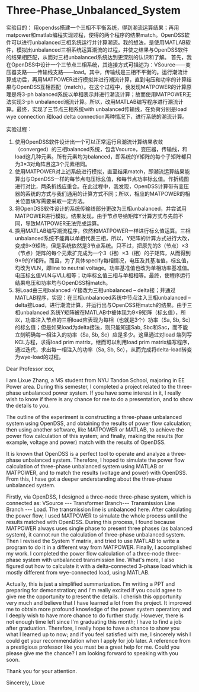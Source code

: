 # Three-Phase_Unbalanced_System

实验目的：
用opendss搭建一个三相不平衡系统，得到潮流运算结果；再用matpower和matlab编程实现过程，使得的两个程序的结果match。OpenDSS软件可以进行unbalanced三相系统运行并计算潮流。我的想法，是使用MATLAB软件，模拟出unbalanced三相系统运算潮流的过程，并使之结果与OpenDSS软件的结果相匹配，从而对三相unbalanced系统达到更深刻的认识和了解。
首先，我在OpenDSS中设计一个三节点三相系统，其连接方式可描述为：VSource——变压器支路——传输线支路——load。其中，传输线是三相不平衡的。运行潮流计算成功后，再用MATPOWER进行模拟并进行潮流计算，直到电压和功率的计算结果与OpenDSS互相匹配（match）。在这个过程中，我发现MATPOWER的计算原理是将3-ph balanced系统以单相表示并进行潮流计算；故而使用MATPOWER无法实现3-ph unbalanced潮流计算。所以，改用MATLAB编写程序进行潮流计算。最终，实现了三节点三相系统with unbalanced传输线，在负荷分别是load wye connection 和load delta connection两种情况下，进行系统的潮流计算。

实验过程：
1.	使用OpenDSS软件设计出一个可以正常运行且潮流计算结果收敛（converged）的三相balanced系统，包含Vsource，变压器，传输线，和load这几种元素。所有元素均为balanced，即系统的Y矩阵的每个子矩阵都只为3×3对角阵且这3个元素相同。
2.	使用MATPOWER对上述系统进行模拟，直至结果match，即潮流运算结果能算出与OpenDSS一样的每节点电压标幺值，和每节点功率标幺值。作折线图进行对比，两条折线应重合。在此过程中，我发现，OpenDSS计算带有变压器的系统的方式与我们通用的计算方式不同；所以，相应的MATPOWER的相关位置填写需要采取一定方法。
3.	将OpenDSS软件设计的系统传输线部分更改为三相unbalanced，并尝试用MATPOWER进行模拟。结果发现，由于节点导纳矩阵Y计算方式与先前不同，导致MATPOWER无法完成运算。
4.	换用MATLAB编写潮流程序，依然和MATPOWER一样进行标幺值运算。三相unbalanced系统不能再以单相代表三相，所以，Y矩阵的计算方式进行大改，变成9×9矩阵，但是系统依然是3节点系统。只不过，把原先的3（节点）×3（节点）矩阵的每个元素扩充成为一个3（相）×3（相）的子矩阵，从而得到9×9的Y矩阵。而且，为了具体specify每相情况，电压及其基准值，标幺值，均改为VLN，即line to neutral voltage。功率基准值也改为单相功率基准值。电压标幺值VLN与VLL相等；功率标幺值三相与单相相等。最终，使程序运行结果电压和功率均与OpenDSS相match。
5.	将Load由三相balanced -Y接改为三相unbalanced – delta接；并通过MATLAB程序，实现：在三相unbalanced系统中节点注入三相unbalanced – delta接Load，进行潮流计算，并运行出与OpenDSS相match的结果。由于三相unbalanced 系统Y矩阵被在MATLAB中被体现为9×9矩阵（标幺值），所以，功率注入节点的三相load应表现为每相（也就是3个）功率（Sa, Sb, Sc）的标幺值；但是如果load为delta接法，则只能知道Sab, Sbc和Sac，而不能立刻明确每一相注入的功率（Sa, Sb, Sc）应是多少。这里通过对load 端列写KCL方程，求得load prim matrix，继而可以利用load prim matrix编写程序，通过迭代，求出每一相注入的功率（Sa, Sb, Sc），从而完成将delta-load转变为wye-load的过程。



Dear Professor xxx,

I am Lixue Zhang, a MS student from NYU Tandon School, majoring in EE Power area. During this semester, I completed a project related to the three-phase unbalanced power system. If you have some interest in it, I really wish to know if there is any chance for me to do a presentation, and to show the details to you.

The outline of the experiment is constructing a three-phase unbalanced system using OpenDSS, and obtaining the results of power flow calculation; then using another software, like MATPOWER or MATLAB, to achieve the power flow calculation of this system; and finally, making the results (for example, voltage and power) match with the results of OpenDSS. 

It is known that OpenDSS is a perfect tool to operate and analyze a three-phase unbalanced system. Therefore, I hoped to simulate the power flow calculation of three-phase unbalanced system using MATLAB or MATPOWER, and to match the results (voltage and power) with OpenDSS. From this, I have got a deeper understanding about the three-phase unbalanced system. 

Firstly, via OpenDSS, I designed a three-node three-phase system, which is connected as: VSource --- Transformer Branch--- Transmission Line Branch --- Load. The transmission line is unbalanced here. After calculating the power flow, I used MATPOWER to simulate the whole process until the results matched with OpenDSS. During this process, I found because MATPOWER always uses single phase to present three phases (as balanced system), it cannot run the calculation of three-phase unbalanced system. Then I revised the System Y matrix, and tried to use MATLAB to write a program to do it in a different way from MATPOWER. Finally, I accomplished my work. I completed the power flow calculation of a three-node three-phase system with unbalanced transmission line. What's more, I also figured out how to calculate it with a delta-connected 3-phase load which is mostly different from wye-connected load, using MATLAB. 

Actually, this is just a simplified summarization. I'm writing a PPT and preparing for demonstration; and I'm really excited if you could agree to give me the opportunity to present the details. I cherish this opportunity very much and believe that I have learned a lot from the project. It improved me to obtain more profound knowledge of the power system operation; and I deeply wish to have more chance to do further study. However, there is not enough time left since I'm graduating this month; I have to find a job after graduation. Therefore, I really hope to have a chance to show you what I learned up to now; and if you feel satisfied with me, I sincerely wish I could get your recommendation when I apply for job later. A reference from a prestigious professor like you must be a great help for me. Could you please give me the chance? I am looking forward to speaking with you soon. 

Thank you for your attention.

Sincerely,
Lixue
